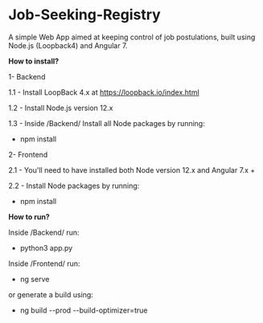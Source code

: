 # Job-Seeking-Registry
A simple Web App aimed at keeping control of job postulations, built using Node.js (Loopback4) and Angular 7.

**How to install?**

1- Backend 

1.1 - Install LoopBack 4.x at https://loopback.io/index.html

1.2 - Install Node.js version 12.x 

1.3 - Inside /Backend/ Install all Node packages by running: 
  * npm install
  
2- Frontend 

2.1 - You'll need to have installed both Node version 12.x and Angular 7.x +

2.2 - Install Node packages by running:

  * npm install
  
**How to run?**

Inside /Backend/ run:

   * python3 app.py

Inside /Frontend/ run:

   * ng serve 
   
   or generate a build using:
   
   * ng build --prod --build-optimizer=true




  
  



